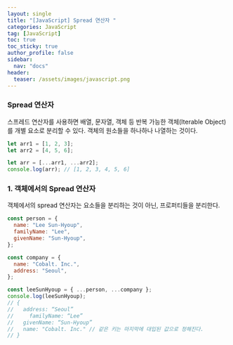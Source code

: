```yaml
---
layout: single
title: "[JavaScript] Spread 연산자 "
categories: JavaScript
tag: [JavaScript]
toc: true
toc_sticky: true
author_profile: false
sidebar:
  nav: "docs"
header:
  teaser: /assets/images/javascript.png
---
```


### Spread 연산자

스프레드 연산자를 사용하면 배열, 문자열, 객체 등 반복 가능한 객체(Iterable Object)를 개별 요소로 분리할 수 있다. 객체의 원소들을 하나하나 나열하는 것이다.

```js
let arr1 = [1, 2, 3];
let arr2 = [4, 5, 6];

let arr = [...arr1, ...arr2];
console.log(arr); // [1, 2, 3, 4, 5, 6]
```

### 1. 객체에서의 Spread 연산자

객체에서의 spread 연산자는 요소들을 분리하는 것이 아닌, 프로퍼티들을 분리한다.

```js
const person = {
  name: "Lee Sun-Hyoup",
  familyName: "Lee",
  givenName: "Sun-Hyoup",
};

const company = {
  name: "Cobalt. Inc.",
  address: "Seoul",
};

const leeSunHyoup = { ...person, ...company };
console.log(leeSunHyoup);
// {
//   address: “Seoul”
//     familyName: “Lee”
//   givenName: “Sun-Hyoup”
//   name: "Cobalt. Inc." // 같은 키는 마지막에 대입된 값으로 정해진다.
// }
```
